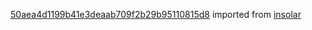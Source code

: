 [50aea4d1199b41e3deaab709f2b29b95110815d8](https://github.com/insolar/insolar/commit/50aea4d1199b41e3deaab709f2b29b95110815d8) imported from [insolar](https://github.com/insolar/insolar)
